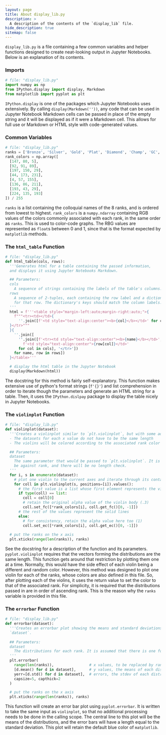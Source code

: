 ```yaml
---
layout: page
title: About display_lib.py
description: >
  A description of the contents of the `display_lib` file.
hide_description: true
sitemap: false
---
```


`display_lib.py` is a file containing a few common variables and helper functions designed to
create neat-looking output in Jupyter Notebooks. Below is an explanation of its contents.

### Imports

```python
# file: "display_lib.py"
import numpy as np
from IPython.display import display, Markdown
from matplotlib import pyplot as plt
```

`IPython.display` is one of the packages which Jupyter Notebooks uses extensively. By calling
`display(Markdown(''))`, any code that can be used in Jupyter Notebook Markdown cells can be passed
in place of the empty string and it will be displayed as if it were a Markdown cell. This allows
for full use or Markdown or HTML style with code-generated values.

### Common Variables

```python
# file: "display_lib.py"
ranks = ['Bronze', 'Silver', 'Gold', 'Plat', 'Diamond', 'Champ', 'GC', 'SSL']
rank_colors = np.array([
  [147, 80, 5],
  [92, 91, 89],
  [197, 150, 29],
  [44, 173, 231],
  [4, 57, 155],
  [136, 86, 211],
  [193, 43, 29],
  [224, 135, 193]
]) / 255
```

`ranks` is a list containing the colloquial names of the 8 ranks, and is ordered from lowest to
highest. `rank_colors` is a `numpy.ndarray` containing RGB values of the colors commonly associated
with each rank, in the same order as `ranks`. This is used to color-code graphs. The RBG values are
represented as `float`s between 0 and 1, since that is the format expected by `matplotlib` methods.

### The `html_table` Function

```python
# file: "display_lib.py"
def html_table(cols, rows):
  '''Generates html for a table containing the passed information,
  and displays it using Jupyter Notebooks Markdown.

  ## Parameters:
  cols
    A sequence of strings containing the labels of the table's columns.
  rows
    A sequence of 2-tuples, each containing the row label and a dictionary of values
    for that row. The dictionary's keys should match the column labels.
  '''
  html = f'''<table style="margin-left:auto;margin-right:auto;">{
    f"""<tr><td></td>{
      ''.join([f'<td style="text-align:center"><b>{col}</b></td>' for col in cols])
  }</tr>"""
  }{
    ''.join([
      ''.join([f'<tr><td style="text-align:center"><b>{name}</b></td>', *[
        f'<td style="text-align:center">{row[col]}</td>'
      for col in cols], '</tr>'])
    for name, row in rows])
  }</table>'''

  # display the html table in the Jupyter Notebook
  display(Markdown(html))
```

The docstring for this method is fairly self-explanatory. This function makes extensive use of
python's format strings (`f'{}'`) and list comprehension in order to iterate though the parameters
and generate an HTML string for a table. Then, it uses the `IPython.dislpay` package to display the
table nicely in Jupyter Notebooks.

### The `violinplot` Function

```python
# file: "display_lib.py"
def violinplot(dataset):
  '''Creates a violinplot similar to `plt.violinplot`, but with some added bonuses:
  - The datasets for each x value do not have to be the same length
  - The violins will be colored according to the associated rank color

  ## Parameters:
  dataset
    The same parameter that would be passed to `plt.violinplot`. It is assumed that the plot should
    be against rank, and there will be no length check.
  '''
  for i, s in enumerate(dataset):
    # plot one violin to the current axes and iterate through its container (dict)
    for coll in plt.violinplot(s, positions=[i]).values():
      # the first value is a list whose first element represents the violin body
      if type(coll) == list:
        coll = coll[0]
        # retain the original alpha value of the violin body (.3)
        coll.set_fc([*rank_colors[i], coll.get_fc()[0, -1]])
      # the rest of the values represent the solid lines
      else:
        # for consistency, retain the alpha value here too (1)
        coll.set_ec([*rank_colors[i], coll.get_ec()[0, -1]])
  
  # put the ranks on the x axis
  plt.xticks(range(len(ranks)), ranks)
```

See the docstring for a description of the function and its parameters. `pyplot.violinplot`
requires that the vectors forming the distributions are the same length. This function gets around
that restriction by plotting them one at a time. Normally, this would have the side effect of each
violin being a different and random color. However, this method was designed to plot one violin for
each of the ranks, whose colors are also defined in this file. So, after plotting each of the
violins, it uses the return value to set the color to that of the associated rank. For simplicity,
it is required that the distributions passed in are in order of ascending rank. This is the reason
why the `ranks` variable is provided in this file.

### The `errorbar` Function

```python
# file: "display_lib.py"
def errorbar(dataset):
  '''Creates an errorbar plot showing the means and standard deviations of the columns of
  `dataset`.
  
  ## Parameters:
  dataset
    The distributions for each rank. It is assumed that there is one for each rank, in order.
  '''
  plt.errorbar(
    range(len(ranks)),                # x values, to be replaced by ranks
    [d.mean() for d in dataset],      # y values, the means of each distribution
    yerr=[d.std() for d in dataset],  # errors, the stdev of each distribution
    capsize=5, capthick=2
  )

  # put the ranks on the x axis
  plt.xticks(range(len(ranks)), ranks)
```

This function will create an error bar plot using `pyplot.errorbar`. It is written to take the same
input as `violinplot`, so that no additional processing needs to be done in the calling scope. The
central line to this plot will be the means of the distributions, and the error bars will have a
length equal to the standard deviation. This plot will retain the default blue color of `matplotlib`.